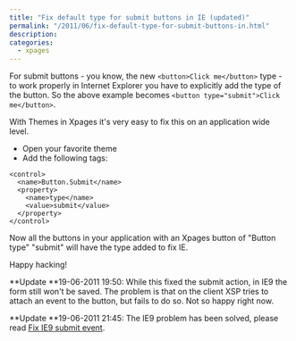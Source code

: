 ```yaml
---
title: "Fix default type for submit buttons in IE (updated)"
permalink: "/2011/06/fix-default-type-for-submit-buttons-in.html"
description:
categories:
  - xpages
---
```

For submit buttons - you know, the new `<button>Click me</button>` type - to work properly in Internet Explorer you have to explicitly add the type of the button. So the above example becomes `<button type="submit">Click me</button>`.

With Themes in Xpages it's very easy to fix this on an application wide level.

- Open your favorite theme
- Add the following tags:
```
<control>
  <name>Button.Submit</name>
  <property>
    <name>type</name>
    <value>submit</value>
  </property>
</control>
```

Now all the buttons in your application with an Xpages  button of "Button type" "submit" will have the type added to fix IE.

Happy hacking!

**Update **19-06-2011 19:50: While this fixed the submit action, in IE9 the form still won't be saved. The problem is that on the client XSP tries to attach an event to the button, but fails to do so. Not so happy right now.

**Update **19-06-2011 21:45: The IE9 problem has been solved, please read <a href="/2011/06/fix-ie9-submit-events.html">Fix IE9 submit event</a>.
